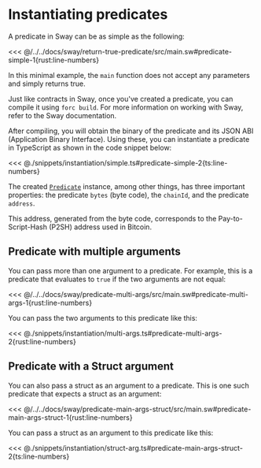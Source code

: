# Instantiating predicates

A predicate in Sway can be as simple as the following:

<<< @/../../docs/sway/return-true-predicate/src/main.sw#predicate-simple-1{rust:line-numbers}

In this minimal example, the `main` function does not accept any parameters and simply returns true.

Just like contracts in Sway, once you've created a predicate, you can compile it using `forc build`. For more information on working with Sway, refer to the <a :href="introUrl" target="_blank" rel="noreferrer">Sway documentation</a>.

After compiling, you will obtain the binary of the predicate and its JSON ABI (Application Binary Interface). Using these, you can instantiate a predicate in TypeScript as shown in the code snippet below:

<<< @./snippets/instantiation/simple.ts#predicate-simple-2{ts:line-numbers}

The created [`Predicate`](../../api/Account/Predicate.md) instance, among other things, has three important properties: the predicate `bytes` (byte code), the `chainId`, and the predicate `address`.

This address, generated from the byte code, corresponds to the Pay-to-Script-Hash (P2SH) address used in Bitcoin.

## Predicate with multiple arguments

You can pass more than one argument to a predicate. For example, this is a predicate that evaluates to `true` if the two arguments are not equal:

<<< @/../../docs/sway/predicate-multi-args/src/main.sw#predicate-multi-args-1{rust:line-numbers}

You can pass the two arguments to this predicate like this:

<<< @./snippets/instantiation/multi-args.ts#predicate-multi-args-2{rust:line-numbers}

## Predicate with a Struct argument

You can also pass a struct as an argument to a predicate. This is one such predicate that expects a struct as an argument:

<<< @/../../docs/sway/predicate-main-args-struct/src/main.sw#predicate-main-args-struct-1{rust:line-numbers}

You can pass a struct as an argument to this predicate like this:

<<< @./snippets/instantiation/struct-arg.ts#predicate-main-args-struct-2{ts:line-numbers}
